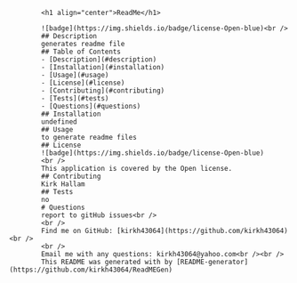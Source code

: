 
            <h1 align="center">ReadMe</h1>
  
            ![badge](https://img.shields.io/badge/license-Open-blue)<br />
            ## Description
            generates readme file
            ## Table of Contents
            - [Description](#description)
            - [Installation](#installation)
            - [Usage](#usage)
            - [License](#license)
            - [Contributing](#contributing)
            - [Tests](#tests)
            - [Questions](#questions)
            ## Installation
            undefined
            ## Usage
            to generate readme files
            ## License
            ![badge](https://img.shields.io/badge/license-Open-blue)
            <br />
            This application is covered by the Open license. 
            ## Contributing
            Kirk Hallam
            ## Tests
            no
            # Questions
            report to gitHub issues<br />
            <br />
            Find me on GitHub: [kirkh43064](https://github.com/kirkh43064)<br />
            <br />
            Email me with any questions: kirkh43064@yahoo.com<br /><br />
            This README was generated with by [README-generator](https://github.com/kirkh43064/ReadMEGen)